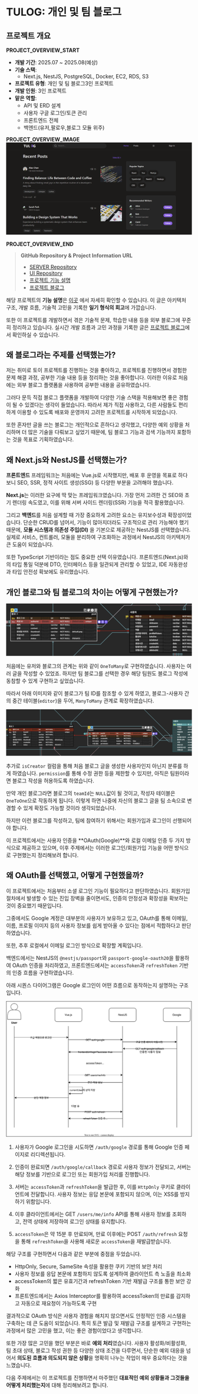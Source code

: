 # TULOG: 개인 및 팀 블로그

## 프로젝트 개요

**PROJECT_OVERVIEW_START**

-   **개발 기간**: 2025.07 ~ 2025.08(예상)
-   **기술 스택**:
    -   Next.js, NestJS, PostgreSQL, Docker, EC2, RDS, S3
-   **프로젝트 유형**: 개인 및 팀 블로그3인 프로젝트
-   **개발 인원**: 3인 프로젝트
-   **맡은 역할**:
    -   API 및 ERD 설계
    -   사용자 구글 로그인/토큰 관리
    -   프론트엔드 전체
    -   백엔드(유저,팔로우,블로그 모듈 위주)

**PROJECT_OVERVIEW_IMAGE**
![tulog-main-image](https://github.com/1Dohyeon/1Dohyeon.github.io/blob/main/public/tulogMainImage.png?raw=true)

**PROJECT_OVERVIEW_END**

> **GitHub Repository & Project Information URL**
>
> -   [SERVER Repository](https://github.com/DOforTU/tulog-server)
> -   [UI Repository](https://github.com/DOforTU/tulog-ui)
> -   [프로젝트 기능 설명](https://github.com/DOforTU/tulog)
> -   [프로젝트 블로그](https://1dohyeon.github.io/#/blogs/category/TULOG)

해당 프로젝트의 **기능 설명**은 [이곳](https://github.com/DOforTU/tulog) 에서 자세히 확인할 수 있습니다. 이 글은 아키텍처 구조, 개발 흐름, 기술적 고민을 기록한 **일기 형식의 회고**에 가깝습니다.

또한 이 프로젝트를 개발하면서 겪은 기술적 문제, 학습한 내용 등을 외부 블로그에 꾸준히 정리하고 있습니다. 실시간 개발 흐름과 고민 과정을 기록한 글은 [프로젝트 블로그](https://1dohyeon.github.io/#/blogs/category/TULOG)에서 확인하실 수 있습니다.

## 왜 블로그라는 주제를 선택했는가?

저는 취미로 토이 프로젝트를 진행하는 것을 좋아하고, 프로젝트를 진행하면서 경험한 문제 해결 과정, 공부한 기술 내용 등을 정리하는 것을 좋아합니다. 이러한 이유로 처음에는 외부 블로그 플랫폼을 사용하여 공부한 내용을 공유하였습니다.

그러다 문득 직접 블로그 플랫폼을 개발하여 다양한 기술 스택을 적용해보면 좋은 경험이 될 수 있겠다는 생각이 들었습니다. 따라서 제가 직접 사용하고, 다른 사람들도 편리하게 이용할 수 있도록 배포와 운영까지 고려한 프로젝트를 시작하게 되었습니다.

또한 혼자만 글을 쓰는 블로그는 개인적으로 흔하다고 생각했고, 다양한 예외 상황을 처리하며 더 많은 기술을 다뤄보고 싶었기 때문에, 팀 블로그 기능과 검색 기능까지 포함하는 것을 목표로 기획하였습니다.

## 왜 Next.js와 NestJS를 선택했는가?

**프론트엔드** 프레임워크는 처음에는 Vue.js로 시작했지만, 배포 후 운영을 목표로 하다 보니 SEO, SSR, 정적 사이트 생성(SSG) 등 다양한 부분을 고려해야 했습니다.

**Next.js**는 이러한 요구에 딱 맞는 프레임워크였습니다. 가장 먼저 고려한 건 SEO와 초기 렌더링 속도였고, 이를 위해 서버 사이드 렌더링(SSR) 기능을 적극 활용했습니다.

그리고 **백엔드**를 처음 설계할 때 가장 중요하게 고려한 요소는 유지보수성과 확장성이었습니다. 단순한 CRUD를 넘어서, 기능이 많아지더라도 구조적으로 관리 가능해야 했기 때문에, **모듈 시스템과 의존성 주입(DI)** 을 기본으로 제공하는 NestJS를 선택했습니다. 실제로 서비스, 컨트롤러, 모듈을 분리하여 구조화하는 과정에서 NestJS의 아키텍처가 큰 도움이 되었습니다.

또한 TypeScript 기반이라는 점도 중요한 선택 이유였습니다. 프론트엔드(Next.js)와의 타입 통일 덕분에 DTO, 인터페이스 등을 일관되게 관리할 수 있었고, IDE 자동완성과 타입 안전성 확보에도 유리했습니다.

## 개인 블로그와 팀 블로그의 차이는 어떻게 구현했는가?

![init_user_blog_relation](https://github.com/1Dohyeon/1Dohyeon.github.io/blob/main/public/projects/imgs/init_user_blog_relation.png?raw=true)

처음에는 유저와 블로그의 관계는 위와 같이 `OneToMany`로 구현하였습니다. 사용자는 여러 글을 작성할 수 있었죠. 하지만 팀 블로그를 선택한 경우 해당 팀원도 블로그 작성에 동참할 수 있게 구현하고 싶었습니다.

따라서 아래 이미지와 같이 블로그가 팀 ID를 참조할 수 있게 하였고, 블로그-사용자 간의 중간 테이블(`editor`)을 두어, `ManyToMany` 관계로 확장하였습니다.

![modified_user_blog_relation](https://github.com/1Dohyeon/1Dohyeon.github.io/blob/main/public/projects/imgs/modified_user_blog_relation.png?raw=true)

추가로 `isCreator` 컬럼을 통해 처음 블로그 글을 생성한 사용자인지 아닌지 분류를 하게 하였습니다. `permission`를 통해 수정 권한 등을 제한할 수 있지만, 아직은 팀원이라면 블로그 작성을 허용하도록 하였습니다.

만약 개인 블로그라면 블로그의 `teamId`는 `NULL`값이 될 것이고, 작성자 테이블은 `OneToOne`으로 작동하게 됩니다. 이렇게 하면 나중에 자신의 블로그 글을 팀 소속으로 변경할 수 있게 확장도 가능할 것이라 생각되었습니다.

하지만 이런 블로그를 작성하고, 팀에 참여하기 위해서는 회원가입과 로그인이 선행되어야 합니다.

이 프로젝트에서는 사용자 인증을 **OAuth(Google)**와 로컬 이메일 인증 두 가지 방식으로 제공하고 있으며, 이후 주제에서는 이러한 로그인/회원가입 기능을 어떤 방식으로 구현했는지 정리해보려 합니다.

## 왜 OAuth를 선택했고, 어떻게 구현했을까?

이 프로젝트에서는 처음부터 소셜 로그인 기능이 필요하다고 판단하였습니다.
회원가입 절차에서 발생할 수 있는 진입 장벽을 줄이면서도, 인증의 안정성과 확장성을 확보하는 것이 중요했기 때문입니다.

그중에서도 Google 계정은 대부분의 사용자가 보유하고 있고, OAuth를 통해 이메일, 이름, 프로필 이미지 등의 사용자 정보를 쉽게 받아올 수 있다는 점에서 적합하다고 판단하였습니다.

또한, 추후 로컬에서 이메일 로그인 방식으로 확장할 계획입니다.

백엔드에서는 NestJS의 `@nestjs/passport`와 `passport-google-oauth20`을 활용하여 OAuth 인증을 처리하였고, 프론트엔드에서는 `accessToken`과 `refreshToken` 기반의 인증 흐름을 구현하였습니다.

아래 시퀀스 다이어그램은 Google 로그인이 어떤 흐름으로 동작하는지 설명하는 구조입니다.

![login_logic](https://raw.githubusercontent.com/DOforTU/tulog/7944ffb2b0353fab4db63f3bfa59ef0f1e20df82/logic/login_logic.drawio.svg)

1. 사용자가 Google 로그인을 시도하면 `/auth/google` 경로를 통해 Google 인증 페이지로 리디렉션됩니다.

2. 인증이 완료되면 `/auth/google/callback` 경로로 사용자 정보가 전달되고, 서버는 해당 정보를 기반으로 로그인 또는 회원가입 처리를 진행합니다.

3. 서버는 `accessToken`과 `refreshToken`을 발급한 후, 이를 `HttpOnly` 쿠키로 클라이언트에 전달합니다. 사용자 정보는 응답 본문에 포함되지 않으며, 이는 XSS를 방지하기 위함입니다.

4. 이후 클라이언트에서는 GET `/users/me/info` API를 통해 사용자 정보를 조회하고, 전역 상태에 저장하여 로그인 상태를 유지합니다.

5. `accessToken`은 약 15분 후 만료되며, 만료 이후에는 POST `/auth/refresh` 요청을 통해 `refreshToken`을 사용해 새로운 `accessToken`을 재발급받습니다.

해당 구조를 구현하면서 다음과 같은 부분에 중점을 두었습니다.

-   HttpOnly, Secure, SameSite 속성을 활용한 쿠키 기반의 보안 처리
-   사용자 정보를 응답 본문에 포함하지 않도록 설계하여 클라이언트 측 노출을 최소화
-   accessToken의 짧은 유효기간과 refreshToken 기반 재발급 구조를 통한 보안 강화
-   프론트엔드에서는 Axios Interceptor를 활용하여 accessToken의 만료를 감지하고 자동으로 재요청이 가능하도록 구현

결과적으로 OAuth 방식은 사용자 경험을 해치지 않으면서도 안정적인 인증 시스템을 구축하는 데 큰 도움이 되었습니다. 특히 토큰 발급 및 재발급 구조를 설계하고 구현하는 과정에서 많은 고민을 했고, 이는 좋은 경험이었다고 생각합니다.

또한 가장 많은 고민을 했던 부분은 바로 **예외 처리**였습니다. 사용자 활성화/비활성화, 팀 초대 상태, 블로그 작성 권한 등 다양한 상태 조건을 다루면서, 단순한 예외 대응을 넘어서 **의도된 흐름과 의도되지 않은 상황**을 명확히 나누는 작업이 매우 중요하다는 것을 느꼈습니다.

다음 주제에서는 이 프로젝트를 진행하면서 마주했던 **대표적인 예외 상황들과 그것들을 어떻게 처리했는지**에 대해 정리해보려고 합니다.
